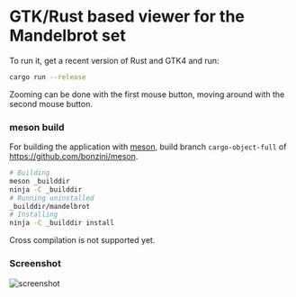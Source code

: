 # GTK/Rust based viewer for the Mandelbrot set

To run it, get a recent version of Rust and GTK4 and run:

```bash
cargo run --release
```

Zooming can be done with the first mouse button, moving around with the second
mouse button.

### meson build

For building the application with [meson](https://mesonbuild.com/), build
branch `cargo-object-full` of https://github.com/bonzini/meson.

```bash
# Building
meson _builddir
ninja -C _builddir
# Running uninstalled
_builddir/mandelbrot
# Installing
ninja -C _builddir install
```

Cross compilation is not supported yet.

### Screenshot

![screenshot](https://raw.githubusercontent.com/sdroege/mandelbrot/master/screenshot.jpg)
